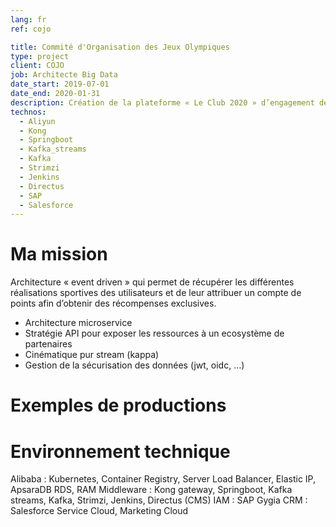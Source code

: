 ```yaml
---
lang: fr
ref: cojo

title: Commité d'Organisation des Jeux Olympiques
type: project
client: COJO
job: Architecte Big Data 
date_start: 2019-07-01
date_end: 2020-01-31
description: Création de la plateforme « Le Club 2020 » d’engagement des fans autour des Jeux Olympiques.
technos:
  - Aliyun
  - Kong
  - Springboot
  - Kafka_streams
  - Kafka
  - Strimzi
  - Jenkins
  - Directus
  - SAP
  - Salesforce
---
```

# Ma mission
Architecture « event driven » qui permet de récupérer les différentes réalisations sportives des utilisateurs et de leur attribuer un compte de points afin d’obtenir des récompenses exclusives.
- Architecture microservice 
- Stratégie API pour exposer les ressources à un ecosystème de partenaires
- Cinématique pur stream (kappa)
- Gestion de la sécurisation des données (jwt, oidc, …)

# Exemples de productions

# Environnement technique
Alibaba : Kubernetes, Container Registry, Server Load Balancer, Elastic IP, ApsaraDB RDS, RAM
Middleware : Kong gateway, Springboot, Kafka streams, Kafka, Strimzi, Jenkins, Directus (CMS)
IAM : SAP Gygia
CRM : Salesforce Service Cloud, Marketing Cloud